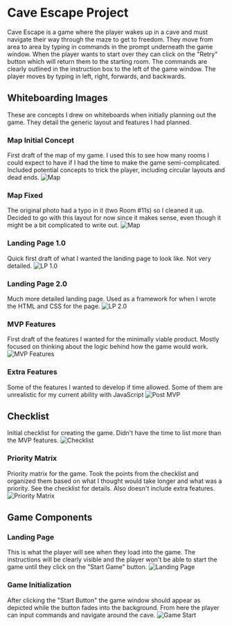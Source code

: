 # Cave Escape Project

Cave Escape is a game where the player wakes up in a cave and must navigate their way through the maze to get to freedom. They move from area to area by typing in commands in the prompt underneath the game window. When the player wants to start over they can click on the "Retry" button which will return them to the starting room. The commands are clearly outlined in the instruction box to the left of the game window. The player moves by typing in left, right, forwards, and backwards. 

## Whiteboarding Images

These are concepts I drew on whiteboards when initially planning out the game. They detail the generic layout and features I had planned. 

### Map Initial Concept
First draft of the map of my game. I used this to see how many rooms I could expect to have if I had the time to make the game semi-complicated. Included potential concepts to trick the player, including circular layouts and dead ends.
![Map](/Photos/IMAG0024.jpg)

### Map Fixed
The original photo had a typo in it (two Room #11s) so I cleaned it up. Decided to go with this layout for now since it makes sense, even though it might be a bit complicated to write out.
![Map](/Photos/IMAG0032.jpg)

### Landing Page 1.0
Quick first draft of what I wanted the landing page to look like. Not very detailed.
![LP 1.0](/Photos/IMAG0025.jpg)

### Landing Page 2.0
Much more detailed landing page. Used as a framework for when I wrote the HTML and CSS for the page.
![LP 2.0](/Photos/IMAG0027.jpg)

### MVP Features
First draft of the features I wanted for the minimally viable product. Mostly focused on thinking about the logic behind how the game would work.
![MVP Features](/Photos/IMAG0029.jpg)

### Extra Features
Some of the features I wanted to develop if time allowed. Some of them are unrealistic for my current ability with JavaScript
![Post MVP](/Photos/IMAG0028.jpg)

## Checklist
Initial checklist for creating the game. Didn't have the time to list more than the MVP features.
![Checklist](/Photos/IMAG0030.jpg)

### Priority Matrix
Priority matrix for the game. Took the points from the checklist and organized them based on what I thought would take longer and what was a priority. See the checklist for details. Also doesn't include extra features. 
![Priority Matrix](/Photos/IMAG0026.jpg)

## Game Components

### Landing Page
This is what the player will see when they load into the game. The instructions will be clearly visible and the player won't be able to start the game until they click on the "Start Game" button. 
![Landing Page](Photos/Landing-Page.png)

### Game Initialization
After clicking the "Start Button" the game window should appear as depicted while the button fades into the background. From here the player can input commands and navigate around the cave. 
![Game Start](Photos/Game-Start.png)







